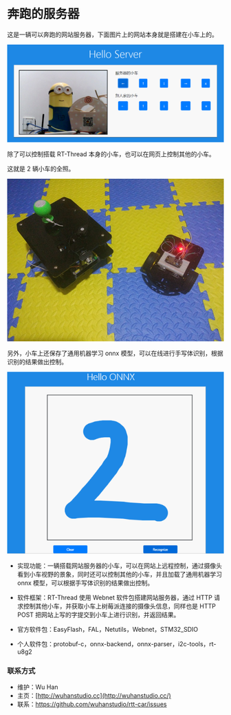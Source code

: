 # 奔跑的服务器

这是一辆可以奔跑的网站服务器，下面图片上的网站本身就是搭建在小车上的。

![](./docs/demo.png)

除了可以控制搭载 RT-Thread 本身的小车，也可以在网页上控制其他的小车。

这就是 2 辆小车的全照。

![](./docs/robot.jpg)

另外，小车上还保存了通用机器学习 onnx 模型，可以在线进行手写体识别，根据识别的结果做出控制。

![](./docs/onnx.png)

- 实现功能：一辆搭载网站服务器的小车，可以在网站上远程控制，通过摄像头看到小车视野的景象，同时还可以控制其他的小车，并且加载了通用机器学习 onnx 模型，可以根据手写体识别的结果做出控制。

- 软件框架：RT-Thread 使用 Webnet 软件包搭建网站服务器，通过 HTTP 请求控制其他小车，并获取小车上树莓派连接的摄像头信息，同样也是 HTTP POST 把网站上写的字提交到小车上进行识别，并返回结果。

- 官方软件包：EasyFlash，FAL，Netutils，Webnet，STM32_SDIO

- 个人软件包：protobuf-c，onnx-backend，onnx-parser，i2c-tools，rt-u8g2

### 联系方式

- 维护：Wu Han
- 主页：[http://wuhanstudio.cc](http://wuhanstudio.cc/)
- 联系：<https://github.com/wuhanstudio/rtt-car/issues>
